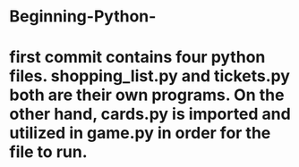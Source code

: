 # Beginning-Python-
  # first commit contains four python files. shopping_list.py and tickets.py both are their own programs. On the other hand, cards.py is imported and utilized in game.py in order for the file to run.

